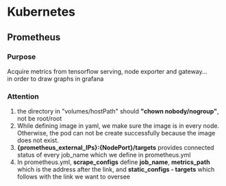 # Kubernetes
## **Prometheus**
### Purpose
Acquire metrics from tensorflow serving, node exporter and gateway... <br>
in order to draw graphs in grafana
### Attention
1. the directory in "volumes/hostPath" should **"chown nobody/nogroup"**, not be root/root
2. While defining image in yaml, we make sure the image is in every node. <br> 
Otherwise, the pod can not be create successfully because the image does not exist.
3. **{prometheus\_external\_IPs}:{NodePort}/targets** provides connected status of every job_name which we define in prometheus.yml
4. In prometheus.yml, **scrape_configs** define **job_name**, **metrics_path** which is the address after the link, and **static_configs - targets** which follows with the link we want to oversee